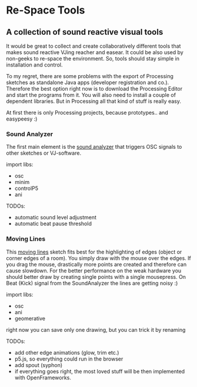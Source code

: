 # Re-Space Tools
## A collection of sound reactive visual tools

It would be great to collect and create collaboratively different tools that makes sound reactive VJing reacher and easear. It could be also used by non-geeks to re-space the environment. So, tools should stay simple in installation and control. 


To my regret, there are some problems with the export of Processing sketches as standalone Java apps (developer registration and co.). Therefore the best option right now is to download the Processing Editor and start the programs from it. You will also need to install a couple of dependent libraries. But in Processing all that kind of stuff is really easy.

At first there is only Processing projects, because prototypes.. and easypeesy :) 


### Sound Analyzer

The first main element is the [sound analyzer](https://github.com/kokashking/Re-SpaceTools/tree/master/soundAnalyzer) that triggers OSC signals to other sketches or VJ-software.

import libs:

- osc
- minim
- controlP5
- ani


TODOs:
- automatic sound level adjustment
- automatic beat pause threshold


### Moving Lines 

This [moving lines](https://github.com/kokashking/Re-SpaceTools/tree/master/movingLines) sketch fits best for the highlighting of edges (object or corner edges of a room). You simply draw with the mouse over the edges. If you drag the mouse, drastically more points are created and therefore can cause slowdown. For the better performance on the weak hardware you should better draw by creating single points with a single mousepress. On Beat (Kick) signal from the SoundAnalyzer the lines are getting noisy :)  

import libs:

- osc
- ani
- geomerative

right now you can save only one drawing, but you can trick it by renaming


TODOs:
- add other edge animations (glow, trim etc.)
- p5.js, so everything could run in the browser
- add spout (syphon)
- if everything goes right, the most loved stuff will be then implemented with OpenFrameworks.

